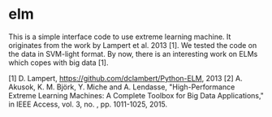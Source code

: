 # elm
This is a simple interface code to use extreme learning machine. It originates from the work by Lampert et al. 2013 [1]. We tested the code on the data in SVM-light format.
By now, there is an interesting work on ELMs which copes with big data [1].

[1] D. Lampert, https://github.com/dclambert/Python-ELM, 2013
[2] A. Akusok, K. M. Björk, Y. Miche and A. Lendasse, "High-Performance Extreme Learning Machines: A Complete Toolbox for Big Data Applications," in IEEE Access, vol. 3, no. , pp. 1011-1025, 2015.
